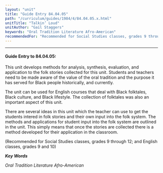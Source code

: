 ```yaml
---
layout: "unit"
title: "Guide Entry 84.04.05"
path: "/curriculum/guides/1984/4/84.04.05.x.html"
unitTitle: "Talkin’ Loud"
unitAuthor: "Gail Staggers"
keywords: "Oral Tradition Literature Afro-American"
recommendedFor: "Recommended for Social Studies classes, grades 9 through 12; and English classes, grades 9 and 10"
---
```

<body>
<hr/>
 <h4>
  Guide Entry to 84.04.05:
 </h4>
 This unit develops methods for analysis, synthesis, evaluation, and application to the folk stories collected for this unit.  Students and teachers need to be made aware of the value of the oral tradition and the purpose it has served for Black people historically, and currently.
 <p>
  The unit can be used for English courses that deal with Black folktales, Black culture, and Black lifestyle.  The collection of folktales was also an important aspect of this unit.
 </p>
 <p>
  There are several ideas in this unit which the teacher can use to get the students intered in folk stories and their own input into the folk system.  The methods and applications for student input into the folk system are outlined in the unit.  This simply means that once the stories are collected there is a method developed for their application in the classroom.
 </p>
 <p>
  (Recommended for Social Studies classes, grades 9 through 12; and English classes, grades 9 and 10)
 </p>
<p>
  <b>
   <i>
    Key Words
   </i>
  </b>
  <br/>
 </p>
 <p>
  <i>
   Oral Tradition Literature Afro-American
  </i>
 </p>

</body>